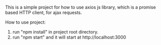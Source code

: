 This is a simple project for how to use axios js library, which is a promise based HTTP client, for ajax requests.

How to use project:
1. run "npm install" in project root directory.
2. run "npm start" and it will start at http://localhost:3000
